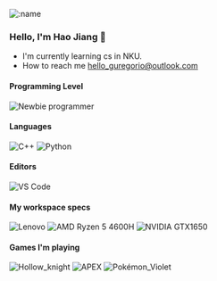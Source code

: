 ![:name](https://count.getloli.com/get/@:hello_guregorio)
### Hello, I'm Hao Jiang 👋

- I'm currently learning cs in NKU.
- How to reach me hello_guregorio@outlook.com

#### Programming Level
![Newbie programmer](https://img.shields.io/badge/Newbie_programmer-FCC624?style=for-the-badge&logo=Linux&logoColor=black)

#### Languages
![C++](https://img.shields.io/badge/cpp-blueviolet?style=for-the-badge&logo=cplusplus&logoColor=white)
![Python](https://img.shields.io/badge/python-blue?style=for-the-badge&logo=python&logoColor=white)

#### Editors
![VS Code](https://img.shields.io/badge/VS_Code-0078D4?style=for-the-badge&logo=visual%20studio%20code&logoColor=white)

#### My workspace specs
![Lenovo](https://img.shields.io/badge/lenovo_legion_r7000-ED1C24?style=for-the-badge&logo=lenovo&logoColor=white)
![AMD Ryzen 5 4600H](https://img.shields.io/badge/AMD_Ryzen_5_4600H-black?style=for-the-badge&logo=amd&logoColor=white)
![NVIDIA GTX1650](https://img.shields.io/badge/NVIDIA_GTX1650-76B900?style=for-the-badge&logo=nvidia&logoColor=white)

#### Games I'm playing
![Hollow_knight](https://img.shields.io/badge/hollow_knight-lightgrey?style=for-the-badge&logo=steam&logoColor=white)
![APEX](https://img.shields.io/badge/Apex%20Legends-red?style=for-the-badge&logo=steam&logoColor=white)
![Pokémon_Violet](https://img.shields.io/badge/Pokémon_Violet-blueviolet?style=for-the-badge&logo=nintendo-switch&logoColor=white)

